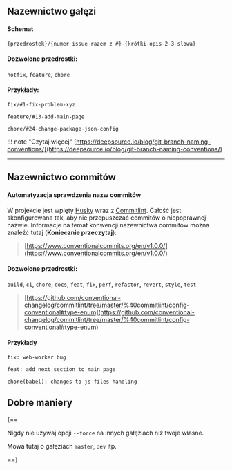 ## Nazewnictwo gałęzi

#### Schemat

```text
{przedrostek}/{numer issue razem z #}-{krótki-opis-2-3-slowa}
```

#### Dozwolone przedrostki:
`hotfix`, `feature`, `chore`

#### Przykłady:
```text
fix/#1-fix-problem-xyz
```

```text
feature/#13-add-main-page
```

```
chore/#24-change-package-json-config
```

!!! note "Czytaj więcej"
    [https://deepsource.io/blog/git-branch-naming-conventions/](https://deepsource.io/blog/git-branch-naming-conventions/)

---

## Nazewnictwo commitów

#### Automatyzacja sprawdzenia nazw commitów

W projekcie jest wpięty [Husky](https://github.com/typicode/husky/tree/master) wraz z 
[Commitlint](https://github.com/conventional-changelog/commitlint). Całość jest skonfigurowana tak, aby
nie przepuszczać commitów o niepoprawnej nazwie. Informacje na temat konwencji nazewnictwa commitów można
znaleźć tutaj (**Koniecznie przeczytaj**):

> [https://www.conventionalcommits.org/en/v1.0.0/](https://www.conventionalcommits.org/en/v1.0.0/)

#### Dozwolone przedrostki:
`build`, `ci`, `chore`, `docs`, `feat`, `fix`, `perf`, `refactor`, `revert`, `style`, `test`

> [https://github.com/conventional-changelog/commitlint/tree/master/%40commitlint/config-conventional#type-enum](https://github.com/conventional-changelog/commitlint/tree/master/%40commitlint/config-conventional#type-enum)

#### Przykłady

```text
fix: web-worker bug
```

```text
feat: add next section to main page
```

```text
chore(babel): changes to js files handling
```

## Dobre maniery
    
{==

Nigdy nie używaj opcji `--force` na innych gałęziach niż twoje własne.

Mowa tutaj o gałęziach `master`, `dev` itp.

==}

<br/><br/>

